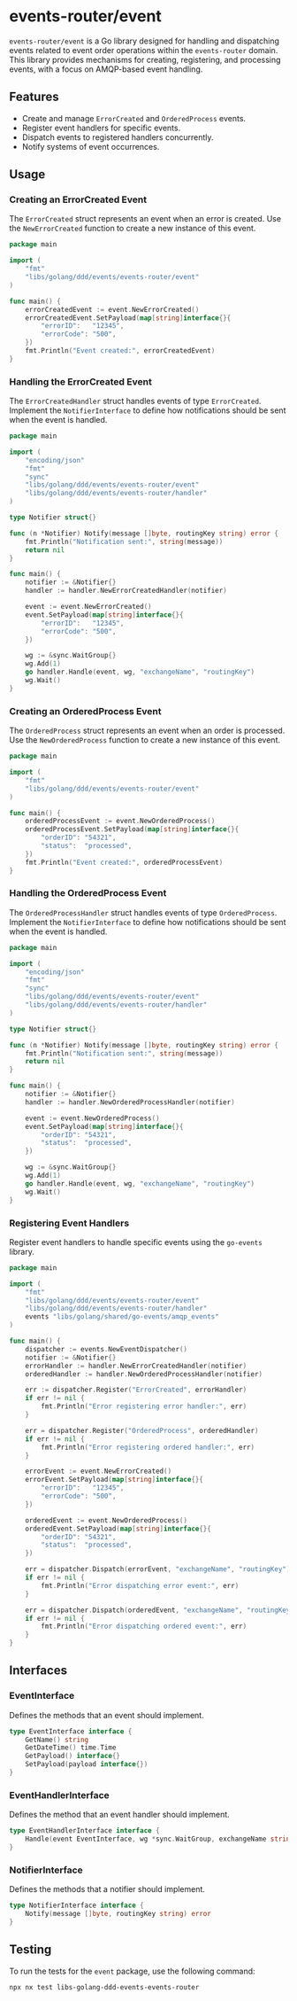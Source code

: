 # events-router/event

`events-router/event` is a Go library designed for handling and dispatching events related to event order operations within the `events-router` domain. This library provides mechanisms for creating, registering, and processing events, with a focus on AMQP-based event handling.

## Features

- Create and manage `ErrorCreated` and `OrderedProcess` events.
- Register event handlers for specific events.
- Dispatch events to registered handlers concurrently.
- Notify systems of event occurrences.

## Usage

### Creating an ErrorCreated Event

The `ErrorCreated` struct represents an event when an error is created. Use the `NewErrorCreated` function to create a new instance of this event.

```go
package main

import (
	"fmt"
	"libs/golang/ddd/events/events-router/event"
)

func main() {
	errorCreatedEvent := event.NewErrorCreated()
	errorCreatedEvent.SetPayload(map[string]interface{}{
		"errorID":   "12345",
		"errorCode": "500",
	})
	fmt.Println("Event created:", errorCreatedEvent)
}
```

### Handling the ErrorCreated Event

The `ErrorCreatedHandler` struct handles events of type `ErrorCreated`. Implement the `NotifierInterface` to define how notifications should be sent when the event is handled.

```go
package main

import (
	"encoding/json"
	"fmt"
	"sync"
	"libs/golang/ddd/events/events-router/event"
	"libs/golang/ddd/events/events-router/handler"
)

type Notifier struct{}

func (n *Notifier) Notify(message []byte, routingKey string) error {
	fmt.Println("Notification sent:", string(message))
	return nil
}

func main() {
	notifier := &Notifier{}
	handler := handler.NewErrorCreatedHandler(notifier)

	event := event.NewErrorCreated()
	event.SetPayload(map[string]interface{}{
		"errorID":   "12345",
		"errorCode": "500",
	})

	wg := &sync.WaitGroup{}
	wg.Add(1)
	go handler.Handle(event, wg, "exchangeName", "routingKey")
	wg.Wait()
}
```

### Creating an OrderedProcess Event

The `OrderedProcess` struct represents an event when an order is processed. Use the `NewOrderedProcess` function to create a new instance of this event.

```go
package main

import (
	"fmt"
	"libs/golang/ddd/events/events-router/event"
)

func main() {
	orderedProcessEvent := event.NewOrderedProcess()
	orderedProcessEvent.SetPayload(map[string]interface{}{
		"orderID": "54321",
		"status":  "processed",
	})
	fmt.Println("Event created:", orderedProcessEvent)
}
```

### Handling the OrderedProcess Event

The `OrderedProcessHandler` struct handles events of type `OrderedProcess`. Implement the `NotifierInterface` to define how notifications should be sent when the event is handled.

```go
package main

import (
	"encoding/json"
	"fmt"
	"sync"
	"libs/golang/ddd/events/events-router/event"
	"libs/golang/ddd/events/events-router/handler"
)

type Notifier struct{}

func (n *Notifier) Notify(message []byte, routingKey string) error {
	fmt.Println("Notification sent:", string(message))
	return nil
}

func main() {
	notifier := &Notifier{}
	handler := handler.NewOrderedProcessHandler(notifier)

	event := event.NewOrderedProcess()
	event.SetPayload(map[string]interface{}{
		"orderID": "54321",
		"status":  "processed",
	})

	wg := &sync.WaitGroup{}
	wg.Add(1)
	go handler.Handle(event, wg, "exchangeName", "routingKey")
	wg.Wait()
}
```

### Registering Event Handlers

Register event handlers to handle specific events using the `go-events` library.

```go
package main

import (
	"fmt"
	"libs/golang/ddd/events/events-router/event"
	"libs/golang/ddd/events/events-router/handler"
	events "libs/golang/shared/go-events/amqp_events"
)

func main() {
	dispatcher := events.NewEventDispatcher()
	notifier := &Notifier{}
	errorHandler := handler.NewErrorCreatedHandler(notifier)
	orderedHandler := handler.NewOrderedProcessHandler(notifier)

	err := dispatcher.Register("ErrorCreated", errorHandler)
	if err != nil {
		fmt.Println("Error registering error handler:", err)
	}

	err = dispatcher.Register("OrderedProcess", orderedHandler)
	if err != nil {
		fmt.Println("Error registering ordered handler:", err)
	}

	errorEvent := event.NewErrorCreated()
	errorEvent.SetPayload(map[string]interface{}{
		"errorID":   "12345",
		"errorCode": "500",
	})

	orderedEvent := event.NewOrderedProcess()
	orderedEvent.SetPayload(map[string]interface{}{
		"orderID": "54321",
		"status":  "processed",
	})

	err = dispatcher.Dispatch(errorEvent, "exchangeName", "routingKey")
	if err != nil {
		fmt.Println("Error dispatching error event:", err)
	}

	err = dispatcher.Dispatch(orderedEvent, "exchangeName", "routingKey")
	if err != nil {
		fmt.Println("Error dispatching ordered event:", err)
	}
}
```

## Interfaces

### EventInterface

Defines the methods that an event should implement.

```go
type EventInterface interface {
	GetName() string
	GetDateTime() time.Time
	GetPayload() interface{}
	SetPayload(payload interface{})
}
```

### EventHandlerInterface

Defines the method that an event handler should implement.

```go
type EventHandlerInterface interface {
	Handle(event EventInterface, wg *sync.WaitGroup, exchangeName string, routingKey string)
}
```

### NotifierInterface

Defines the methods that a notifier should implement.

```go
type NotifierInterface interface {
	Notify(message []byte, routingKey string) error
}
```

## Testing

To run the tests for the `event` package, use the following command:

```sh
npx nx test libs-golang-ddd-events-events-router
```